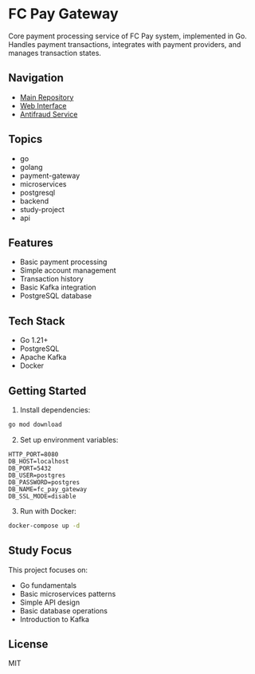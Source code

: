 # FC Pay Gateway

Core payment processing service of FC Pay system, implemented in Go. Handles payment transactions, integrates with payment providers, and manages transaction states.

## Navigation

- [Main Repository](https://github.com/brunownk/fc-pay)
- [Web Interface](https://github.com/brunownk/fc-pay-web)
- [Antifraud Service](https://github.com/brunownk/fc-pay-antifraud)

## Topics

- go
- golang
- payment-gateway
- microservices
- postgresql
- backend
- study-project
- api

## Features

- Basic payment processing
- Simple account management
- Transaction history
- Basic Kafka integration
- PostgreSQL database

## Tech Stack

- Go 1.21+
- PostgreSQL
- Apache Kafka
- Docker

## Getting Started

1. Install dependencies:
```bash
go mod download
```

2. Set up environment variables:
```env
HTTP_PORT=8080
DB_HOST=localhost
DB_PORT=5432
DB_USER=postgres
DB_PASSWORD=postgres
DB_NAME=fc_pay_gateway
DB_SSL_MODE=disable
```

3. Run with Docker:
```bash
docker-compose up -d
```

## Study Focus

This project focuses on:
- Go fundamentals
- Basic microservices patterns
- Simple API design
- Basic database operations
- Introduction to Kafka

## License

MIT 